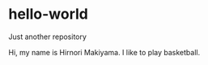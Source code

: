 hello-world
===========

Just another repository

Hi, my name is Hirnori Makiyama.
I like to play basketball.
